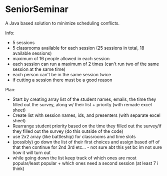 # SeniorSeminar
A Java based solution to minimize scheduling conflicts.

Info:
- 5 sessions
- 5 classrooms available for each session (25 sessions in total, 18 available sessions)
- maximum of 16 people allowed in each session
- each session can run a maximum of 2 times (can't run two of the same session at the same time)
- each person can't be in the same session twice
- if cutting a session there must be a good reason

Plan:
- Start by creating array list of the student names, emails, the time they filled out the survey, along w/ their list + priority (with remade excel sheet)
- Create list with session names, ids, and presenters (with separate excel sheet)
- Rearrange student priority based on the time they filled out the survey/if they filled out the survey (do this outside of the code)
- use 2x2 array (like battleship) for classrooms and time slots
- (possibly) go down the list of their first choices and assign based off of that then continue for 2nd 3rd etc... - not sure abt this yet bc im not sure how it will turn out
- while going down the list keep track of which ones are most popular/least popular + which ones need a second session (at least 7 i think)

